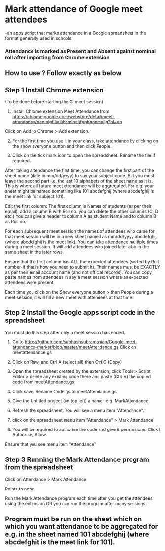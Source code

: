 # Mark attendance of Google meet attendees
-an apps script that marks attendance in a Google spreadsheet in the format generally used in schools

### Attendance is marked as Present and Absent against nominal roll after importing from Chrome extension

## How to use ? Follow exactly as below

## Step 1 Install Chrome extension 
(To be done before starting the G-meet session)

1) Install Chrome extension Meet Attendance from https://chrome.google.com/webstore/detail/meet-attendance/nenibigflkdikhamlnekfppbganmojlg?hl=en

Click on Add to Chrome > Add extension. 

2) For the first time you use it in your class, take attendance by clicking on the show everyone button and then click People.

3) Click on the tick mark icon to open the spreadsheet. Rename the file if required. 

After taking attendance the first time, you can change the first part of the sheet name (date in mm/dd/yyyy) to say your subject code. But you must leave the second part i.e. the last 10 alphabets of the sheet name as it is. This is where all future meet attendance will be aggregated. For e.g. your sheet might be named something like 101 abcdefghij (where abcdefghij is the meet link for subject 101). 

Edit the first column: The first column is Names of students (as per their email), add a column B with Roll no. you can delete the other columns (C, D etc.) You can give a header to column A as student Name and to column B as Roll no. 

For each subsequent meet session the names of attendees who came for that meet session will be in a new sheet named as mm/dd/yyyy abcdefghij (where abcdefghij is the meet link). You can take attendance multiple times during a meet session. It will add attendees who joined later also in the same sheet in the later rows.

Ensure that the first column has ALL the expected attendees (sorted by Roll number-if that is how you need to submit it). Their names must be EXACTLY as per their email account name (and not official records). You can copy paste names from attendees in say a meet session where all expected attendees were present.

Each time you click on the Show everyone button > then People during a meet session, it will fill a new sheet with attendees at that time. 

## Step 2 Install the Google apps script code in the spreadsheet

You must do this step after only a meet session has ended. 

1) Go to https://github.com/subhashsubramanian/Google-meet-attendance-marker/blob/master/meetAttendance.gs Click on meetattendance.gs 

2) Click on Raw, and Ctrl A (select all) then Ctrl C (Copy)

3) Open the spreadsheet created by the extension, click Tools > Script Editor > delete any existing code there and paste (Ctrl V) the copied code from meetAttendance.gs

4) Click save. Rename Code.gs to meetAttendance.gs

5) Give the Untitled project (on top left) a name- e.g. MarkAttendance

6) Refresh the spreadsheet. You will see a menu item "Attendance". 

7) click on the spreadsheet menu item "Attendance" > Mark Attendance

7) You will be required to authorise the code and give it permissions. Click l Authorise/ Allow. 

Ensure that you see menu item "Attendance"

## Step 3 Running the Mark Attendance program from the spreadsheet

Click on Attendance > Mark Attendance

Points to note:

Run the Mark Attendance program each time after you get the attendees using the extension OR you can run the program after many sessions.

## Program must be run on the sheet which on which you want attendance to be aggregated for e.g. in the sheet named 101 abcdefghij (where abcdefghit is the meet link for 101).

